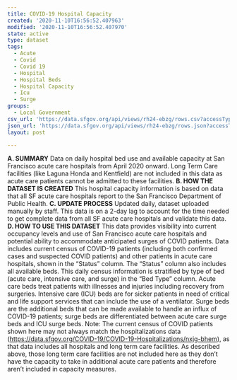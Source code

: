 ```yaml
---
title: COVID-19 Hospital Capacity
created: '2020-11-10T16:56:52.407963'
modified: '2020-11-10T16:56:52.407970'
state: active
type: dataset
tags:
  - Acute
  - Covid
  - Covid 19
  - Hospital
  - Hospital Beds
  - Hospital Capacity
  - Icu
  - Surge
groups:
  - Local Government
csv_url: 'https://data.sfgov.org/api/views/rh24-ebzg/rows.csv?accessType=DOWNLOAD'
json_url: 'https://data.sfgov.org/api/views/rh24-ebzg/rows.json?accessType=DOWNLOAD'
layout: post

---
```

<strong>A. SUMMARY</strong>
Data on daily hospital bed use and available capacity at San Francisco acute care hospitals from April 2020 onward. Long Term Care facilities (like Laguna Honda and Kentfield) are not included in this data as acute care patients cannot be admitted to these facilities.
<strong>B. HOW THE DATASET IS CREATED</strong>
This hospital capacity information is based on data that all SF acute care hospitals report to the San Francisco Department of Public Health.
<strong>C. UPDATE PROCESS</strong>
Updated daily, dataset uploaded manually by staff. This data is on a 2-day lag to account for the time needed to get complete data from all SF acute care hospitals and validate this data.
<strong>D. HOW TO USE THIS DATASET</strong>
This data provides visibility into current occupancy levels and use of San Francisco acute care hospitals and potential ability to accommodate anticipated surges of COVID patients. 
Data includes current census of COVID-19 patients (including both confirmed cases and suspected COVID patients) and other patients in acute care hospitals, shown in the “Status” column. The “Status” column also includes all available beds.
This daily census information is stratified by type of bed (acute care, intensive care, and surge) in the “Bed Type” column. Acute care beds treat patients with illnesses and injuries including recovery from surgeries. Intensive care (ICU) beds are for sicker patients in need of critical and life support services that can include the use of a ventilator. Surge beds are the additional beds that can be made available to handle an influx of COVID-19 patients; surge beds are differentiated between acute care surge beds and ICU surge beds.
Note: The current census of COVID patients shown here may not always match the hospitalizations data (https://data.sfgov.org/COVID-19/COVID-19-Hospitalizations/nxjg-bhem), as that data includes all hospitals and long term care facilities. As described above, those long term care facilities are not included here as they don’t have the capacity to take in additional acute care patients and therefore aren’t included in capacity measures.
